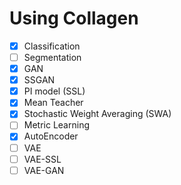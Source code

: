 # Using Collagen

- [x] Classification
- [ ] Segmentation
- [x] GAN
- [x] SSGAN
- [x] PI model (SSL)
- [x] Mean Teacher
- [x] Stochastic Weight Averaging (SWA)
- [ ] Metric Learning
- [x] AutoEncoder
- [ ] VAE
- [ ] VAE-SSL
- [ ] VAE-GAN
